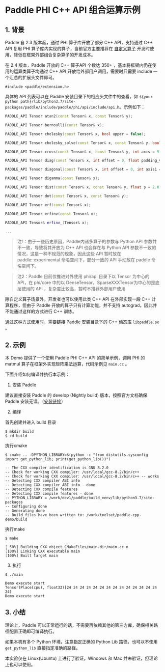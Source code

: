 # Paddle PHI C++ API 组合运算示例

## 1. 背景

Paddle 自 2.3 版本起，通过 PHI 算子库开放了部分 C++ API，支持通过 C++ API 复用 PHI 算子库内实现的算子，当前官方主要推荐在 [自定义算子](https://www.paddlepaddle.org.cn/documentation/docs/zh/develop/guides/custom_op/new_cpp_op_cn.html) 开发时使用，降低在框架外部组合复杂算子的开发成本。

在 2.4 版本，Paddle 开放的 C++ 算子API 个数达 350+ ，基本将框架内仍在使用的运算类算子均通过 C++ API 开放给外部用户调用，需要时只需要 include 一个汇总的扩展头文件即可。

```
#include <paddle/extension.h>
```

具体的 API 列表可以在 Paddle 安装目录下的相应头文件中的查看，如 `${your python path}/lib/python3.7/site-packages/paddle/include/paddle/phi/api/include/api.h`。示例如下：

```c++
PADDLE_API Tensor atan2(const Tensor& x, const Tensor& y);

PADDLE_API Tensor bernoulli(const Tensor& x);

PADDLE_API Tensor cholesky(const Tensor& x, bool upper = false);

PADDLE_API Tensor cholesky_solve(const Tensor& x, const Tensor& y, bool upper = false);

PADDLE_API Tensor cross(const Tensor& x, const Tensor& y, int axis = 9);

PADDLE_API Tensor diag(const Tensor& x, int offset = 0, float padding_value = 0.0);

PADDLE_API Tensor diagonal(const Tensor& x, int offset = 0, int axis1 = 0, int axis2 = 1);

PADDLE_API Tensor digamma(const Tensor& x);

PADDLE_API Tensor dist(const Tensor& x, const Tensor& y, float p = 2.0);

PADDLE_API Tensor dot(const Tensor& x, const Tensor& y);

PADDLE_API Tensor erf(const Tensor& x);

PADDLE_API Tensor erfinv(const Tensor& x);

PADDLE_API Tensor& erfinv_(Tensor& x);

...
```

> 注1：由于一些历史原因，Paddle内诸多算子的参数与 Python API 参数并不一致，导致将其开放为 C++ API 也会存在与 Python API 参数不一致的情况，这是一种不规范的现象，因此这些 API 暂时放在 paddle::experimental 命名空间下，部分一致的 API 手动放在 paddle 命名空间下。

> 注2：Paddle 目前仅推进对外使用 phi/api 目录下以 Tensor 为中心的 API，在 phi/core 中的以 DenseTensor，SparseXXXTensor为中心的是底层使用的 API ，复杂度比较高，暂时不推荐外部用户使用

除自定义算子场景外，开发者也可以使用此类 C++ API 在外部实现一段 C++ 计算程序，但由于 Paddle 开放的算子只有计算功能，并不支持 autograd，因此并不能通过这样的方式进行 C++ 训练。

通过这种方式使用时，需要链接 Paddle 安装目录下的 C++ 动态库 `libpaddle.so` 。

## 2. 示例

本 Demo 提供了一个使用 Paddle PHI C++ API 的简单示例，调用 PHI 的 matmul 算子在框架外实现矩阵乘法运算，代码示例见 `main.cc` 。

下面介绍如何编译并执行本示例：

1. 安装 Paddle

建议直接安装 Paddle 的 develop (Nightly build) 版本，按照官方文档确保 Paddle 安装无误。（[安装链接](https://www.paddlepaddle.org.cn/install/quick?docurl=/documentation/docs/zh/develop/install/pip/linux-pip.html)）

2. 编译

首先创建并进入 build 目录

```shell
$ mkdir build
$ cd build
```

执行cmake

```shell
$ cmake .. -DPYTHON_LIBRARY=$(python -c "from distutils.sysconfig import get_python_lib; print(get_python_lib())")

-- The CXX compiler identification is GNU 8.2.0
-- Check for working CXX compiler: /usr/local/gcc-8.2/bin/c++
-- Check for working CXX compiler: /usr/local/gcc-8.2/bin/c++ -- works
-- Detecting CXX compiler ABI info
-- Detecting CXX compiler ABI info - done
-- Detecting CXX compile features
-- Detecting CXX compile features - done
-- PYTHON_LIBRARY = /work/dev1/paddle/build_venv/lib/python3.7/site-packages
-- Configuring done
-- Generating done
-- Build files have been written to: /work/toolset/paddle-cpp-demo/build
```

执行make

```shell
$ make

[ 50%] Building CXX object CMakeFiles/main.dir/main.cc.o
[100%] Linking CXX executable main
[100%] Built target main
```

3. 执行

```shell
$ ./main

Demo execute start
Tensor(Place(cpu), float32)[24 24 24 24 24 24 24 24 24 24 24 24 24 24 24]
Demo execute start
```

## 3. 小结

理论上，Paddle 可以正常运行的话，不需要再依赖其他的第三方库，确保相关路径配置正确即可编译执行。

如果本机有多个 Python 环境，注意指定正确的 Python Lib 路径，也可以不使用 `get_python_lib` 直接指定准确的路径。

本实验仅在 Linux(Ubuntu) 上进行了验证，Windows 和 Mac 并未验证，但理论上也可以使用。

